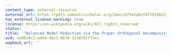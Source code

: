 ```yaml
---
content_type: external-resource
external_url: https://pdfs.semanticscholar.org/2eec/87542abcf8f7525b221f6acccc4e9c311bfc.pdf
has_external_license_warning: true
license: https://en.wikipedia.org/wiki/All_rights_reserved
status: ''
title: '"Balanced Model Reduction via the Proper Orthogonal Decomposition." (PDF)'
uid: ea9834c2-ade4-4dc3-8678-3c58f81f7ecc
wayback_url: ''
---
```

